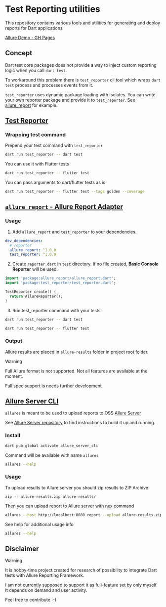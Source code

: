 # Test Reporting utilities

This repository contains various tools and utilities for generating and deploy reports for Dart applications

[Allure Demo - GH Pages](https://riih.github.io/dart_test_reporter/)

## Concept

Dart test core packages does not provide a way to inject custom reporting logic when you call `dart test`.

To workaround this problem there is `test_reporter` cli tool which wraps `dart test` process and processes events from it.

`test_reporter` uses dynamic package loading with Isolates. You can write your own reporter package and provide it to `test_reporter`. See [allure_report](packages/allure_report/) for example.

## [Test Reporter](packages/test_reporter/)

### Wrapping test command

Prepend your test command with `test_reporter`

```bash
dart run test_reporter -- dart test
```

You can use it with Flutter tests

```bash
dart run test_reporter -- flutter test
```

You can pass arguments to dart/flutter tests as is

```bash
dart run test_reporter -- flutter test --tags golden --coverage
```

## [`allure_report` - Allure Report Adapter](packages/allure_report/)

### Usage

1. Add `allure_report` and `test_reporter` to your dependencies.

```yaml
dev_dependencies:
  # reporter
  allure_report: ^1.0.0
  test_reporter: ^1.0.0
```


2. Create `reporter.dart` in `test` directory. If no file created, **Basic Console Reporter** will be used.

```dart
import 'package:allure_report/allure_report.dart';
import 'package:test_reporter/test_reporter.dart';

TestReporter create() {
  return AllureReporter();
}
```

3. Run test_reporter command with your tests

```bash
dart run test_reporter -- dart test
```

```bash
dart run test_reporter -- flutter test
```

### Output

Allure results are placed in `allure-results` folder in project root folder.

> [!WARNING]
> Full Allure format is not supported. Not all features are available at the moment.
> 
> Full spec support is needs further development

## [Allure Server CLI](packages/allure_server_cli/)

`allures` is meant to be used to upload reports to OSS [Allure Server](https://github.com/kochetkov-ma/allure-server)

See [Allure Server repository](https://github.com/kochetkov-ma/allure-server) to find instructions to build it up and running.

### Install

```bash
dart pub global activate allure_server_cli
```

Command will be available with name `allures`

```bash
allures --help
```

### Usage

To upload results to Allure server you should zip results to ZIP Archive

```
zip -r allure-results.zip allure-results/
```

Then you can upload report to Allure server with nex command

```bash
allures --host http://localhost:8080 report --upload allure-results.zip --path develop
```

See help for additional usage info

```bash
allures --help
```

## Disclaimer

> [!WARNING]
> It is hobby-time project created for research of possibility to integrate Dart tests with Allure Reporting Framework. 
> 
> I am not currently supposed to support it as full-feature set by only myself. It depends on demand and user activity.
> 
> Feel free to contribute :-)
